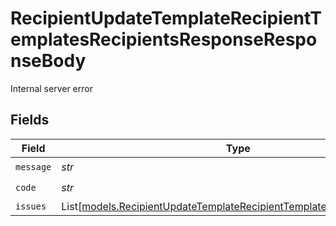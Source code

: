 # RecipientUpdateTemplateRecipientTemplatesRecipientsResponseResponseBody

Internal server error


## Fields

| Field                                                                                                                                            | Type                                                                                                                                             | Required                                                                                                                                         | Description                                                                                                                                      |
| ------------------------------------------------------------------------------------------------------------------------------------------------ | ------------------------------------------------------------------------------------------------------------------------------------------------ | ------------------------------------------------------------------------------------------------------------------------------------------------ | ------------------------------------------------------------------------------------------------------------------------------------------------ |
| `message`                                                                                                                                        | *str*                                                                                                                                            | :heavy_check_mark:                                                                                                                               | N/A                                                                                                                                              |
| `code`                                                                                                                                           | *str*                                                                                                                                            | :heavy_check_mark:                                                                                                                               | N/A                                                                                                                                              |
| `issues`                                                                                                                                         | List[[models.RecipientUpdateTemplateRecipientTemplatesRecipientsIssues](../models/recipientupdatetemplaterecipienttemplatesrecipientsissues.md)] | :heavy_minus_sign:                                                                                                                               | N/A                                                                                                                                              |
